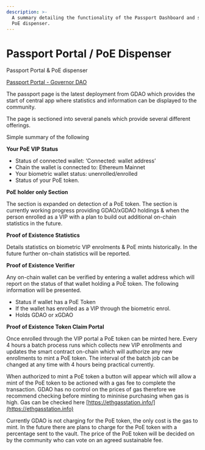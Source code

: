 ```yaml
---
description: >-
  A summary detailing the functionality of the Passport Dashboard and self serve
  PoE dispenser.
---
```


# Passport Portal / PoE Dispenser

Passport Portal & PoE dispenser

[Passport Portal - Governor DAO](https://passport.governordao.org)

The passport page is the latest deployment from GDAO which provides the start of central app where statistics and information can be displayed to the community.

The page is sectioned into several panels which provide several different offerings.

Simple summary of the following

**Your PoE VIP Status**

* Status of connected wallet: ‘Connected: wallet address’
* Chain the wallet is connected to: Ethereum Mainnet
* Your biometric wallet status: unenrolled/enrolled
* Status of your PoE token.

**PoE holder only Section**

The section is expanded on detection of a PoE token. The section is currently working progress providing GDAO/xGDAO holdings & when the person enrolled as a VIP with a plan to build out additional on-chain statistics in the future.

**Proof of Existence Statistics**

Details statistics on biometric VIP enrolments & PoE mints historically. In the future further on-chain statistics will be reported.

**Proof of Existence Verifier**

Any on-chain wallet can be verified by entering a wallet address which will report on the status of that wallet holding a PoE token. The following information will be presented.

* Status if wallet has a PoE Token
* If the wallet has enrolled as a VIP through the biometric enrol.
* Holds GDAO or xGDAO

**Proof of Existence Token Claim Portal**

Once enrolled through the VIP portal a PoE token can be minted here. Every 4 hours a batch process runs which collects new VIP enrollments and updates the smart contract on-chain which will authorize any new enrollments to mint a PoE token. The interval of the batch job can be changed at any time with 4 hours being practical currently.

When authorized to mint a PoE token a button will appear which will allow a mint of the PoE token to be actioned with a gas fee to complete the transaction. GDAO has no control on the prices of gas therefore we recommend checking before minting to mininise purchasing when gas is high. Gas can be checked here [https://ethgasstation.info/](https://ethgasstation.info)

Currently GDAO is not charging for the PoE token, the only cost is the gas to mint. In the future there are plans to charge for the PoE token with a percentage sent to the vault. The price of the PoE token will be decided on by the community who can vote on an agreed sustainable fee.
